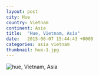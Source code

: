 ```yaml
---
layout: post
city: Hue
country: Vietnam
continent: Asia
title:  "Hue, Vietnam, Asia"
date:   2015-06-07 15:44:43 +0000
categories: asia vietnam
thumbnail: hue-1.jpg
---
```


<div class="img-container">
	<img class="img-responsive" src="{{ site.github.url }}/img/countries/vietnam/hue-1.jpg" alt="hue, Vietnam, Asia"/>
</div>
